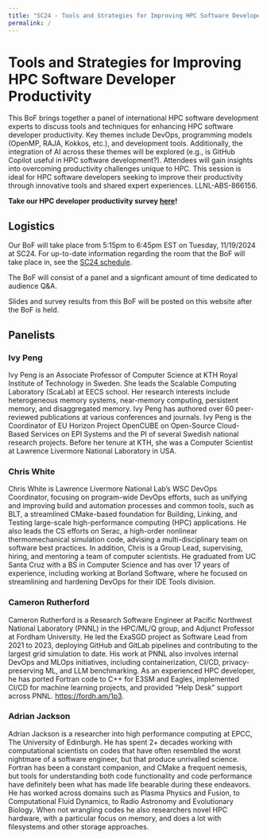 ```yaml
---
title: "SC24 - Tools and Strategies for Improving HPC Software Developer Productivity"
permalink: /
---
```


# Tools and Strategies for Improving HPC Software Developer Productivity

This BoF brings together a panel of international HPC software development experts to discuss tools and techniques for enhancing HPC software developer productivity. Key themes include DevOps, programming models (OpenMP, RAJA, Kokkos, etc.), and development tools. Additionally, the integration of AI across these themes will be explored (e.g., is GitHub Copilot useful in HPC software development?). Attendees will gain insights into overcoming productivity challenges unique to HPC. This session is ideal for HPC software developers seeking to improve their productivity through innovative tools and shared expert experiences. LLNL-ABS-866156.

**Take our HPC developer productivity survey [here](https://docs.google.com/forms/d/e/1FAIpQLSdObStZpeSkxlhlZSewg9wHbQB_qcx6rmUbEtrlhuvjO9uIIA/viewform?usp=sf_link)!**

## Logistics

Our BoF will take place from 5:15pm to 6:45pm EST on Tuesday, 11/19/2024 at SC24.
For up-to-date information regarding the room that the BoF will take place in, see
the [SC24 schedule](https://sc24.conference-program.com/presentation/?id=bof148&sess=sess617).

The BoF will consist of a panel and a signficant amount of time dedicated to audience Q&A.

Slides and survey results from this BoF will be posted on this website after the BoF is held.

## Panelists

### Ivy Peng

Ivy Peng is an Associate Professor of Computer Science at KTH Royal Institute of Technology in Sweden. She leads the Scalable Computing Laboratory (ScaLab) at EECS school. Her research interests include heterogeneous memory systems, near-memory computing, persistent memory, and disaggregated memory. Ivy Peng has authored over 60 peer-reviewed publications at various conferences and journals. Ivy Peng is the Coordinator of EU Horizon Project OpenCUBE on Open-Source Cloud-Based Services on EPI Systems and the PI of several Swedish national research projects. Before her tenure at KTH, she was a Computer Scientist at Lawrence Livermore National Laboratory in USA. 

### Chris White

Chris White is Lawrence Livermore National Lab’s WSC DevOps Coordinator, focusing on program-wide DevOps efforts, such as unifying and improving build and automation processes and common tools, such as BLT, a streamlined CMake-based foundation for Building, Linking, and Testing large-scale high-performance computing (HPC) applications. He also leads the CS efforts on Serac, a high-order nonlinear thermomechanical simulation code, advising a multi-disciplinary team on software best practices. In addition, Chris is a Group Lead, supervising, hiring, and mentoring a team of computer scientists. He graduated from UC Santa Cruz with a BS in Computer Science and has over 17 years of experience, including working at Borland Software, where he focused on streamlining and hardening DevOps for their IDE Tools division.

### Cameron Rutherford

Cameron Rutherford is a Research Software Engineer at Pacific Northwest National Laboratory (PNNL) in the HPC/ML/Q group, and Adjunct Professor at Fordham University. He led the ExaSGD project as Software Lead from 2021 to 2023, deploying GitHub and GitLab pipelines and contributing to the largest grid simulation to date. His work at PNNL also involves internal DevOps and MLOps initiatives, including containerization, CI/CD, privacy-preserving ML, and LLM benchmarking. As an experienced HPC developer, he has ported Fortran code to C++ for E3SM and Eagles, implemented CI/CD for machine learning projects, and provided “Help Desk” support across PNNL. https://fordh.am/1p3.

### Adrian Jackson

Adrian Jackson is a researcher into high performance computing at EPCC, The University of Edinburgh. He has spent 2+ decades working with computational scientists on codes that have often resembled the worst nightmare of a software engineer, but that produce unrivalled science. Fortran has been a constant companion, and CMake a frequent nemesis, but tools for understanding both code functionality and code performance have definitely been what has made life bearable during these endeavors. He has worked across domains such as Plasma Physics and Fusion, to Computational Fluid Dynamics, to Radio Astronomy and Evolutionary Biology. When not wrangling codes he also researchers novel HPC hardware, with a particular focus on memory, and does a lot with filesystems and other storage approaches.
